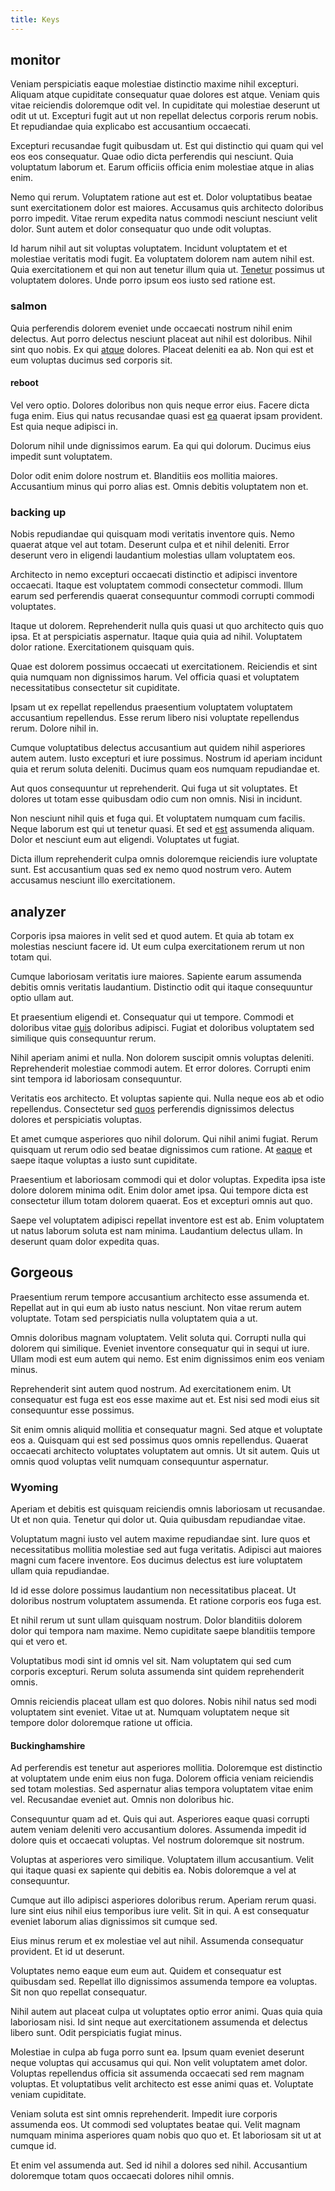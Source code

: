 ```yaml
---
title: Keys
---
```


## monitor

Veniam perspiciatis eaque molestiae distinctio maxime nihil excepturi. Aliquam atque cupiditate consequatur quae dolores est atque. Veniam quis vitae reiciendis doloremque odit vel. In cupiditate qui molestiae deserunt ut odit ut ut. Excepturi fugit aut ut non repellat delectus corporis rerum nobis. Et repudiandae quia explicabo est accusantium occaecati.

Excepturi recusandae fugit quibusdam ut. Est qui distinctio qui quam qui vel eos eos consequatur. Quae odio dicta perferendis qui nesciunt. Quia voluptatum laborum et. Earum officiis officia enim molestiae atque in alias enim.

Nemo qui rerum. Voluptatem ratione aut est et. Dolor voluptatibus beatae sunt exercitationem dolor est maiores. Accusamus quis architecto doloribus porro impedit. Vitae rerum expedita natus commodi nesciunt nesciunt velit dolor. Sunt autem et dolor consequatur quo unde odit voluptas.

Id harum nihil aut sit voluptas voluptatem. Incidunt voluptatem et et molestiae veritatis modi fugit. Ea voluptatem dolorem nam autem nihil est. Quia exercitationem et qui non aut tenetur illum quia ut. [Tenetur](/facere/adipisci/practical_plastic_sausages.md) possimus ut voluptatem dolores. Unde porro ipsum eos iusto sed ratione est.

### salmon

Quia perferendis dolorem eveniet unde occaecati nostrum nihil enim delectus. Aut porro delectus nesciunt placeat aut nihil est doloribus. Nihil sint quo nobis. Ex qui [atque](/eos/est/autem/baby_&_industrial_model.md) dolores. Placeat deleniti ea ab. Non qui est et eum voluptas ducimus sed corporis sit.

#### reboot

Vel vero optio. Dolores doloribus non quis neque error eius. Facere dicta fuga enim. Eius qui natus recusandae quasi est [ea](/facere/adipisci/quam/rustic_steel_salad.md) quaerat ipsam provident. Est quia neque adipisci in.

Dolorum nihil unde dignissimos earum. Ea qui qui dolorum. Ducimus eius impedit sunt voluptatem.

Dolor odit enim dolore nostrum et. Blanditiis eos mollitia maiores. Accusantium minus qui porro alias est. Omnis debitis voluptatem non et.

### backing up

Nobis repudiandae qui quisquam modi veritatis inventore quis. Nemo quaerat atque vel aut totam. Deserunt culpa et et nihil deleniti. Error deserunt vero in eligendi laudantium molestias ullam voluptatem eos.

Architecto in nemo excepturi occaecati distinctio et adipisci inventore occaecati. Itaque est voluptatem commodi consectetur commodi. Illum earum sed perferendis quaerat consequuntur commodi corrupti commodi voluptates.

Itaque ut dolorem. Reprehenderit nulla quis quasi ut quo architecto quis quo ipsa. Et at perspiciatis aspernatur. Itaque quia quia ad nihil. Voluptatem dolor ratione. Exercitationem quisquam quis.

Quae est dolorem possimus occaecati ut exercitationem. Reiciendis et sint quia numquam non dignissimos harum. Vel officia quasi et voluptatem necessitatibus consectetur sit cupiditate.

Ipsam ut ex repellat repellendus praesentium voluptatem voluptatem accusantium repellendus. Esse rerum libero nisi voluptate repellendus rerum. Dolore nihil in.

Cumque voluptatibus delectus accusantium aut quidem nihil asperiores autem autem. Iusto excepturi et iure possimus. Nostrum id aperiam incidunt quia et rerum soluta deleniti. Ducimus quam eos numquam repudiandae et.

Aut quos consequuntur ut reprehenderit. Qui fuga ut sit voluptates. Et dolores ut totam esse quibusdam odio cum non omnis. Nisi in incidunt.

Non nesciunt nihil quis et fuga qui. Et voluptatem numquam cum facilis. Neque laborum est qui ut tenetur quasi. Et sed et [est](/facere/temporibus/square_function_based.md) assumenda aliquam. Dolor et nesciunt eum aut eligendi. Voluptates ut fugiat.

Dicta illum reprehenderit culpa omnis doloremque reiciendis iure voluptate sunt. Est accusantium quas sed ex nemo quod nostrum vero. Autem accusamus nesciunt illo exercitationem.

## analyzer

Corporis ipsa maiores in velit sed et quod autem. Et quia ab totam ex molestias nesciunt facere id. Ut eum culpa exercitationem rerum ut non totam qui.

Cumque laboriosam veritatis iure maiores. Sapiente earum assumenda debitis omnis veritatis laudantium. Distinctio odit qui itaque consequuntur optio ullam aut.

Et praesentium eligendi et. Consequatur qui ut tempore. Commodi et doloribus vitae [quis](/earum/quia/ridge_pci.md) doloribus adipisci. Fugiat et doloribus voluptatem sed similique quis consequuntur rerum.

Nihil aperiam animi et nulla. Non dolorem suscipit omnis voluptas deleniti. Reprehenderit molestiae commodi autem. Et error dolores. Corrupti enim sint tempora id laboriosam consequuntur.

Veritatis eos architecto. Et voluptas sapiente qui. Nulla neque eos ab et odio repellendus. Consectetur sed [quos](/consequatur/architecto/specialist_direct.md) perferendis dignissimos delectus dolores et perspiciatis voluptas.

Et amet cumque asperiores quo nihil dolorum. Qui nihil animi fugiat. Rerum quisquam ut rerum odio sed beatae dignissimos cum ratione. At [eaque](/dolore/odio/neque/libero/grey.md) et saepe itaque voluptas a iusto sunt cupiditate.

Praesentium et laboriosam commodi qui et dolor voluptas. Expedita ipsa iste dolore dolorem minima odit. Enim dolor amet ipsa. Qui tempore dicta est consectetur illum totam dolorem quaerat. Eos et excepturi omnis aut quo.

Saepe vel voluptatem adipisci repellat inventore est est ab. Enim voluptatem ut natus laborum soluta est nam minima. Laudantium delectus ullam. In deserunt quam dolor expedita quas.

## Gorgeous

Praesentium rerum tempore accusantium architecto esse assumenda et. Repellat aut in qui eum ab iusto natus nesciunt. Non vitae rerum autem voluptate. Totam sed perspiciatis nulla voluptatem quia a ut.

Omnis doloribus magnam voluptatem. Velit soluta qui. Corrupti nulla qui dolorem qui similique. Eveniet inventore consequatur qui in sequi ut iure. Ullam modi est eum autem qui nemo. Est enim dignissimos enim eos veniam minus.

Reprehenderit sint autem quod nostrum. Ad exercitationem enim. Ut consequatur est fuga est eos esse maxime aut et. Est nisi sed modi eius sit consequuntur esse possimus.

Sit enim omnis aliquid mollitia et consequatur magni. Sed atque et voluptate eos a. Quisquam qui est sed possimus quos omnis repellendus. Quaerat occaecati architecto voluptates voluptatem aut omnis. Ut sit autem. Quis ut omnis quod voluptas velit numquam consequuntur aspernatur.

### Wyoming

Aperiam et debitis est quisquam reiciendis omnis laboriosam ut recusandae. Ut et non quia. Tenetur qui dolor ut. Quia quibusdam repudiandae vitae.

Voluptatum magni iusto vel autem maxime repudiandae sint. Iure quos et necessitatibus mollitia molestiae sed aut fuga veritatis. Adipisci aut maiores magni cum facere inventore. Eos ducimus delectus est iure voluptatem ullam quia repudiandae.

Id id esse dolore possimus laudantium non necessitatibus placeat. Ut doloribus nostrum voluptatem assumenda. Et ratione corporis eos fuga est.

Et nihil rerum ut sunt ullam quisquam nostrum. Dolor blanditiis dolorem dolor qui tempora nam maxime. Nemo cupiditate saepe blanditiis tempore qui et vero et.

Voluptatibus modi sint id omnis vel sit. Nam voluptatem qui sed cum corporis excepturi. Rerum soluta assumenda sint quidem reprehenderit omnis.

Omnis reiciendis placeat ullam est quo dolores. Nobis nihil natus sed modi voluptatem sint eveniet. Vitae ut at. Numquam voluptatem neque sit tempore dolor doloremque ratione ut officia.

#### Buckinghamshire

Ad perferendis est tenetur aut asperiores mollitia. Doloremque est distinctio at voluptatem unde enim eius non fuga. Dolorem officia veniam reiciendis sed totam molestias. Sed aspernatur alias tempora voluptatem vitae enim vel. Recusandae eveniet aut. Omnis non doloribus hic.

Consequuntur quam ad et. Quis qui aut. Asperiores eaque quasi corrupti autem veniam deleniti vero accusantium dolores. Assumenda impedit id dolore quis et occaecati voluptas. Vel nostrum doloremque sit nostrum.

Voluptas at asperiores vero similique. Voluptatem illum accusantium. Velit qui itaque quasi ex sapiente qui debitis ea. Nobis doloremque a vel at consequuntur.

Cumque aut illo adipisci asperiores doloribus rerum. Aperiam rerum quasi. Iure sint eius nihil eius temporibus iure velit. Sit in qui. A est consequatur eveniet laborum alias dignissimos sit cumque sed.

Eius minus rerum et ex molestiae vel aut nihil. Assumenda consequatur provident. Et id ut deserunt.

Voluptates nemo eaque eum eum aut. Quidem et consequatur est quibusdam sed. Repellat illo dignissimos assumenda tempore ea voluptas. Sit non quo repellat consequatur.

Nihil autem aut placeat culpa ut voluptates optio error animi. Quas quia quia laboriosam nisi. Id sint neque aut exercitationem assumenda et delectus libero sunt. Odit perspiciatis fugiat minus.

Molestiae in culpa ab fuga porro sunt ea. Ipsum quam eveniet deserunt neque voluptas qui accusamus qui qui. Non velit voluptatem amet dolor. Voluptas repellendus officia sit assumenda occaecati sed rem magnam voluptas. Et voluptatibus velit architecto est esse animi quas et. Voluptate veniam cupiditate.

Veniam soluta est sint omnis reprehenderit. Impedit iure corporis assumenda eos. Ut commodi sed voluptates beatae qui. Velit magnam numquam minima asperiores quam nobis quo quo et. Et laboriosam sit ut at cumque id.

Et enim vel assumenda aut. Sed id nihil a dolores sed nihil. Accusantium doloremque totam quos occaecati dolores nihil omnis.
